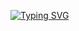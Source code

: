 [![Typing SVG](https://readme-typing-svg.herokuapp.com?font=Fira+Code&weight=700&size=24&pause=1000&color=1E6788&background=1DE69A00&center=true&vCenter=true&width=435&lines=Bonjour%2C+je+suis+Mickael+Nomel;D%C3%A9veloppeur+Backend+Python;D%C3%A9veloppeur+Fullstack)](https://git.io/typing-svg)
